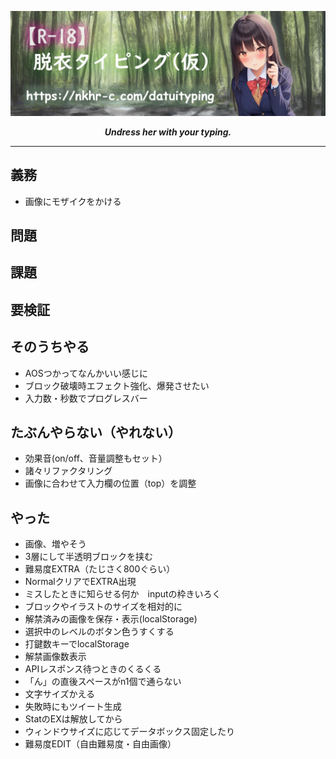 ![alt](./banner.png)
  
***<div align="center">Undress her with your typing.</div>***
  
  
---
  
  
## 義務
* 画像にモザイクをかける
  
## 問題
  
## 課題

## 要検証

## そのうちやる
* AOSつかってなんかいい感じに
* ブロック破壊時エフェクト強化、爆発させたい
* 入力数・秒数でプログレスバー
  
## たぶんやらない（やれない）
* 効果音(on/off、音量調整もセット）
* 諸々リファクタリング
* 画像に合わせて入力欄の位置（top）を調整

## やった
* 画像、増やそう
* 3層にして半透明ブロックを挟む
* 難易度EXTRA（たじさく800ぐらい）
* NormalクリアでEXTRA出現
* ミスしたときに知らせる何か　inputの枠きいろく
* ブロックやイラストのサイズを相対的に
* 解禁済みの画像を保存・表示(localStorage)
* 選択中のレベルのボタン色うすくする
* 打鍵数キーでlocalStorage
* 解禁画像数表示
* APIレスポンス待つときのくるくる
* 「ん」の直後スペースがn1個で通らない
* 文字サイズかえる
* 失敗時にもツイート生成
* StatのEXは解放してから
* ウィンドウサイズに応じてデータボックス固定したり
* 難易度EDIT（自由難易度・自由画像）

